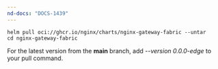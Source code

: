 ```yaml
---
nd-docs: "DOCS-1439"
---
```


```shell
helm pull oci://ghcr.io/nginx/charts/nginx-gateway-fabric --untar
cd nginx-gateway-fabric
```

For the latest version from the **main** branch, add _--version 0.0.0-edge_ to your pull command.
